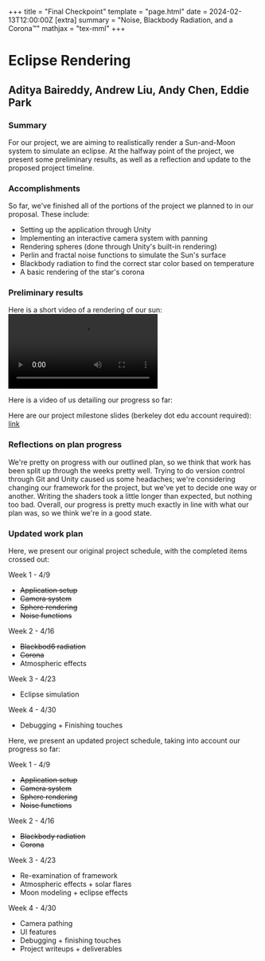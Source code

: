 +++
title = "Final Checkpoint"
template = "page.html"
date = 2024-02-13T12:00:00Z
[extra]
summary = "Noise, Blackbody Radiation, and a Corona™"
mathjax = "tex-mml"
+++
# Eclipse Rendering
## Aditya Baireddy, Andrew Liu, Andy Chen, Eddie Park

### Summary
For our project, we are aiming to realistically render a Sun-and-Moon system to simulate an eclipse. At the halfway point of the project, we present some preliminary results, as well as a reflection and update to the proposed project timeline.

### Accomplishments
So far, we've finished all of the portions of the project we planned to in our proposal.
These include:
- Setting up the application through Unity
- Implementing an interactive camera system with panning
- Rendering spheres (done through Unity's built-in rendering)
- Perlin and fractal noise functions to simulate the Sun's surface
- Blackbody radiation to find the correct star color based on temperature
- A basic rendering of the star's corona 
### Preliminary results

Here is a short video of a rendering of our sun:
![](../static/milestone/sun_render_video.mp4)

Here is a video of us detailing our progress so far:


Here are our project milestone slides (berkeley dot edu account required):
[link](https://docs.google.com/presentation/d/1D1iDlvEi04ZeOGGfWA8Nlf4K3nUhdPnpQOIle3osOLY/edit?usp=sharing)

### Reflections on plan progress
We're pretty on progress with our outlined plan, so we think that work has been split up through the weeks pretty well.
Trying to do version control through Git and Unity caused us some headaches; we're considering changing our framework for the project, but we've yet to decide one way or another.
Writing the shaders took a little longer than expected, but nothing too bad.
Overall, our progress is pretty much exactly in line with what our plan was, so we think we're in a good state.

### Updated work plan
Here, we present our original project schedule, with the completed items crossed out:

Week 1 - 4/9
- ~~Application setup~~
- ~~Camera system~~
- ~~Sphere rendering~~
- ~~Noise functions~~

Week 2 - 4/16
- ~~Blackbod6 radiation~~
- ~~Corona~~
- Atmospheric effects

Week 3 - 4/23
- Eclipse simulation

Week 4 - 4/30
- Debugging + Finishing touches

Here, we present an updated project schedule, taking into account our progress so far:

Week 1 - 4/9
- ~~Application setup~~
- ~~Camera system~~
- ~~Sphere rendering~~
- ~~Noise functions~~

Week 2 - 4/16
- ~~Blackbody radiation~~
- ~~Corona~~

Week 3 - 4/23
- Re-examination of framework
- Atmospheric effects + solar flares
- Moon modeling + eclipse effects

Week 4 - 4/30
- Camera pathing
- UI features
- Debugging + finishing touches
- Project writeups + deliverables